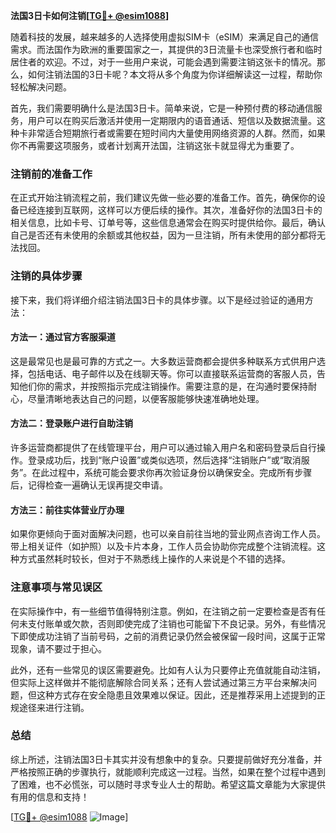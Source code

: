 **法国3日卡如何注销[[TG💪+ @esim1088](https://t.me/s/esim1088)]**

随着科技的发展，越来越多的人选择使用虚拟SIM卡（eSIM）来满足自己的通信需求。而法国作为欧洲的重要国家之一，其提供的3日流量卡也深受旅行者和临时居住者的欢迎。不过，对于一些用户来说，可能会遇到需要注销这张卡的情况。那么，如何注销法国的3日卡呢？本文将从多个角度为你详细解读这一过程，帮助你轻松解决问题。

首先，我们需要明确什么是法国3日卡。简单来说，它是一种预付费的移动通信服务，用户可以在购买后激活并使用一定期限内的语音通话、短信以及数据流量。这种卡非常适合短期旅行者或需要在短时间内大量使用网络资源的人群。然而，如果你不再需要这项服务，或者计划离开法国，注销这张卡就显得尤为重要了。

### 注销前的准备工作

在正式开始注销流程之前，我们建议先做一些必要的准备工作。首先，确保你的设备已经连接到互联网，这样可以方便后续的操作。其次，准备好你的法国3日卡的相关信息，比如卡号、订单号等，这些信息通常会在购买时提供给你。最后，确认自己是否还有未使用的余额或其他权益，因为一旦注销，所有未使用的部分都将无法找回。

### 注销的具体步骤

接下来，我们将详细介绍注销法国3日卡的具体步骤。以下是经过验证的通用方法：

#### 方法一：通过官方客服渠道

这是最常见也是最可靠的方式之一。大多数运营商都会提供多种联系方式供用户选择，包括电话、电子邮件以及在线聊天等。你可以直接联系运营商的客服人员，告知他们你的需求，并按照指示完成注销操作。需要注意的是，在沟通时要保持耐心，尽量清晰地表达自己的问题，以便客服能够快速准确地处理。

#### 方法二：登录账户进行自助注销

许多运营商都提供了在线管理平台，用户可以通过输入用户名和密码登录后自行操作。登录成功后，找到“账户设置”或类似选项，然后选择“注销账户”或“取消服务”。在此过程中，系统可能会要求你再次验证身份以确保安全。完成所有步骤后，记得检查一遍确认无误再提交申请。

#### 方法三：前往实体营业厅办理

如果你更倾向于面对面解决问题，也可以亲自前往当地的营业网点咨询工作人员。带上相关证件（如护照）以及卡片本身，工作人员会协助你完成整个注销流程。这种方式虽然耗时较长，但对于不熟悉线上操作的人来说是个不错的选择。

### 注意事项与常见误区

在实际操作中，有一些细节值得特别注意。例如，在注销之前一定要检查是否有任何未支付账单或欠款，否则即使完成了注销也可能留下不良记录。另外，有些情况下即使成功注销了当前号码，之前的消费记录仍然会被保留一段时间，这属于正常现象，请不要过于担心。

此外，还有一些常见的误区需要避免。比如有人认为只要停止充值就能自动注销，但实际上这样做并不能彻底解除合同关系；还有人尝试通过第三方平台来解决问题，但这种方式存在安全隐患且效果难以保证。因此，还是推荐采用上述提到的正规途径来进行注销。

### 总结

综上所述，注销法国3日卡其实并没有想象中的复杂。只要提前做好充分准备，并严格按照正确的步骤执行，就能顺利完成这一过程。当然，如果在整个过程中遇到了困难，也不必慌张，可以随时寻求专业人士的帮助。希望这篇文章能为大家提供有用的信息和支持！

[[TG💪+ @esim1088](https://t.me/s/esim1088) ![Image](https://i.postimg.cc/4NQfJmqS/Snipaste-2025-05-13-00-14-12.png)]